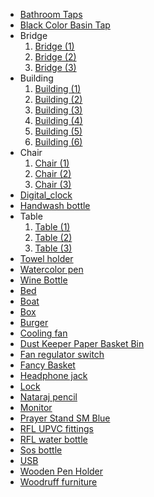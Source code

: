 <ul>
    <li><a href="https://github.com/Tahsin000/BLENDER_GAME_DEVELOPMENT/tree/master/Bathroom%20Taps">Bathroom Taps</a></li>
    <li><a href="https://github.com/Tahsin000/BLENDER_GAME_DEVELOPMENT/tree/master/Black%20Color%20Basin%20Tap">Black Color Basin Tap</a></li>
    <li>Bridge<ol type=1>
            <li><a href="https://github.com/Tahsin000/BLENDER_GAME_DEVELOPMENT/blob/master/Bridge/Bridge%20(1).blend">Bridge (1)</a></li>
            <li><a href="https://github.com/Tahsin000/BLENDER_GAME_DEVELOPMENT/blob/master/Bridge/Bridge%20(2).blend">Bridge (2)</a></li>
            <li><a href="https://github.com/Tahsin000/BLENDER_GAME_DEVELOPMENT/blob/master/Bridge/Bridge%20(3).blend">Bridge (3)</a></li>
        </ol>
    </li>
    <li>Building<ol type=1>
            <li><a href="https://github.com/Tahsin000/BLENDER_GAME_DEVELOPMENT/blob/master/Building/Building%20(1).blend">Building (1)</a></li>
            <li><a href="https://github.com/Tahsin000/BLENDER_GAME_DEVELOPMENT/blob/master/Building/Building%20(2).blend">Building (2)</a></li>
            <li><a href="https://github.com/Tahsin000/BLENDER_GAME_DEVELOPMENT/blob/master/Building/Building%20(3).blend">Building (3)</a></li>
            <li><a href="https://github.com/Tahsin000/BLENDER_GAME_DEVELOPMENT/blob/master/Building/Building%20(4).blend">Building (4)</a></li>
            <li><a href="https://github.com/Tahsin000/BLENDER_GAME_DEVELOPMENT/blob/master/Building/Building%20(5).blend">Building (5)</a></li>
            <li><a href="https://github.com/Tahsin000/BLENDER_GAME_DEVELOPMENT/blob/master/Building/Building%20(6).blend">Building (6)</a></li>
        </ol>
    </li>
    <li>Chair<ol type=1>
            <li><a href="https://github.com/Tahsin000/BLENDER_GAME_DEVELOPMENT/blob/master/Chair/Chair%20(1).blend">Chair (1)</a></li>
            <li><a href="https://github.com/Tahsin000/BLENDER_GAME_DEVELOPMENT/blob/master/Chair/Chair%20(2).blend">Chair (2)</a></li>
            <li><a href="https://github.com/Tahsin000/BLENDER_GAME_DEVELOPMENT/blob/master/Chair/Chair%20(3).blend">Chair (3)</a></li>
        </ol>
    </li>
    <li><a href="https://github.com/Tahsin000/BLENDER_GAME_DEVELOPMENT/blob/master/Digital_clock/Digital%20Clock.blend">Digital_clock</a></li>
    <li><a href="https://github.com/Tahsin000/BLENDER_GAME_DEVELOPMENT/blob/master/Hand%20wash%20bottle/Hand%20wash%20bottle.blend">Handwash bottle</a></li>
    <li>Table<ol type=1>
            <li><a href="https://github.com/Tahsin000/BLENDER_GAME_DEVELOPMENT/blob/master/Table/Table-01.blend">Table (1)</a></li>
            <li><a href="https://github.com/Tahsin000/BLENDER_GAME_DEVELOPMENT/blob/master/Table/Table-02.blend">Table (2)</a></li>
            <li><a href="https://github.com/Tahsin000/BLENDER_GAME_DEVELOPMENT/blob/master/Table/Table-03.blend">Table (3)</a></li>
        </ol>
    </li>
    <li><a href="https://github.com/Tahsin000/BLENDER_GAME_DEVELOPMENT/blob/master/Towel%20holder/Towel%20holder.blend">Towel holder</a></li>
    <li><a href="https://github.com/Tahsin000/BLENDER_GAME_DEVELOPMENT/blob/master/Water%20color%20pen/Water%20color%20pen.blend">Watercolor pen</a></li>
    <li><a href="https://github.com/Tahsin000/BLENDER_GAME_DEVELOPMENT/blob/master/Wine%20Botol./Wine%20Botol..blend">Wine Bottle</a></li>
    <li><a href="https://github.com/Tahsin000/BLENDER_GAME_DEVELOPMENT/blob/master/Bed%20.blend">Bed</a></li>
    <li><a href="https://github.com/Tahsin000/BLENDER_GAME_DEVELOPMENT/blob/master/Boat.blend">Boat</a></li>
    <li><a href="https://github.com/Tahsin000/BLENDER_GAME_DEVELOPMENT/blob/master/Box.blend">Box</a></li>
    <li><a href="https://github.com/Tahsin000/BLENDER_GAME_DEVELOPMENT/blob/master/Burger.blend">Burger</a></li>
    <li><a href="https://github.com/Tahsin000/BLENDER_GAME_DEVELOPMENT/blob/master/Cooling%20fan.blend">Cooling fan</a></li>
    <li><a href="https://github.com/Tahsin000/BLENDER_GAME_DEVELOPMENT/blob/master/Dust%20Keeper%20Paper%20Basket%20Bin%20RFL.blend">Dust Keeper Paper Basket Bin</a></li>
    <li><a href="https://github.com/Tahsin000/BLENDER_GAME_DEVELOPMENT/blob/master/Fan%20regulator%20switch.blend">Fan regulator switch</a></li>
    <li><a href="https://github.com/Tahsin000/BLENDER_GAME_DEVELOPMENT/blob/master/Fancy%20Basket.blend">Fancy Basket</a></li>
    <li><a href="https://github.com/Tahsin000/BLENDER_GAME_DEVELOPMENT/blob/master/Headphone%20jack.blend">Headphone jack</a></li>
    <li><a href="https://github.com/Tahsin000/BLENDER_GAME_DEVELOPMENT/blob/master/Lock.blend">Lock</a></li>
    <li><a href="https://github.com/Tahsin000/BLENDER_GAME_DEVELOPMENT/blob/master/Nataraj%20pencil.blend">Nataraj pencil</a></li>
    <li><a href="https://github.com/Tahsin000/BLENDER_GAME_DEVELOPMENT/blob/master/Nonitor.blendhttps://github.com/Tahsin000/BLENDER_GAME_DEVELOPMENT/blob/master/Monitor.blend">Monitor</a></li>
    <li><a href="https://github.com/Tahsin000/BLENDER_GAME_DEVELOPMENT/blob/master/Prayer%20Stand%20SM%20Blue.blend">Prayer Stand SM Blue</a></li>
    <li><a href="https://github.com/Tahsin000/BLENDER_GAME_DEVELOPMENT/blob/master/RFL%20UPVC%20fittings.blend">RFL UPVC fittings</a></li>
    <li><a href="https://github.com/Tahsin000/BLENDER_GAME_DEVELOPMENT/blob/master/RFL%20water%20bottle.blend">RFL water bottle</a></li>
    <li><a href="https://github.com/Tahsin000/BLENDER_GAME_DEVELOPMENT/blob/master/Sos%20bottle.blend">Sos bottle</a></li>
    <li><a href="https://github.com/Tahsin000/BLENDER_GAME_DEVELOPMENT/blob/master/USB.blend">USB</a></li>
    <li><a href="https://github.com/Tahsin000/BLENDER_GAME_DEVELOPMENT/blob/master/Wooden%20Pen%20Holder.blend">Wooden Pen Holder</a></li>
    <li><a href="https://github.com/Tahsin000/BLENDER_GAME_DEVELOPMENT/blob/master/Woodruff%20furniture.blend">Woodruff furniture</a></li>
</ul>
<div><br></div>
